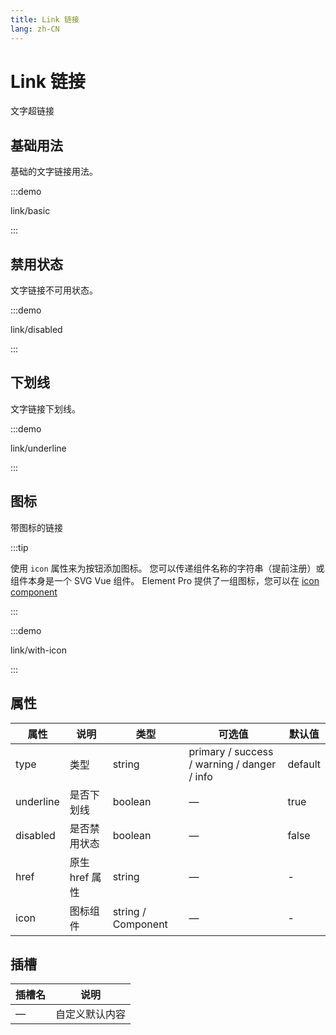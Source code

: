 ```yaml
---
title: Link 链接
lang: zh-CN
---
```


# Link 链接

文字超链接

<style lang="scss">

.example-showcase {
  .el-link {
    margin-right: 8px;

    & .el-icon--right.el-icon {
      vertical-align: text-bottom;
    }
  }
}

</style>

## 基础用法

基础的文字链接用法。

:::demo

link/basic

:::

## 禁用状态

文字链接不可用状态。

:::demo

link/disabled

:::

## 下划线

文字链接下划线。

:::demo

link/underline

:::

## 图标

带图标的链接

:::tip

使用 `icon` 属性来为按钮添加图标。 您可以传递组件名称的字符串（提前注册）或组件本身是一个 SVG Vue 组件。 Element Pro 提供了一组图标，您可以在 [icon component](/component/icon)

:::

:::demo

link/with-icon

:::

## 属性

| 属性      | 说明           | 类型               | 可选值                                      | 默认值  |
| --------- | -------------- | ------------------ | ------------------------------------------- | ------- |
| type      | 类型           | string             | primary / success / warning / danger / info | default |
| underline | 是否下划线     | boolean            | —                                           | true    |
| disabled  | 是否禁用状态   | boolean            | —                                           | false   |
| href      | 原生 href 属性 | string             | —                                           | -       |
| icon      | 图标组件       | string / Component | —                                           | -       |

## 插槽

| 插槽名 | 说明           |
| ------ | -------------- |
| —      | 自定义默认内容 |
